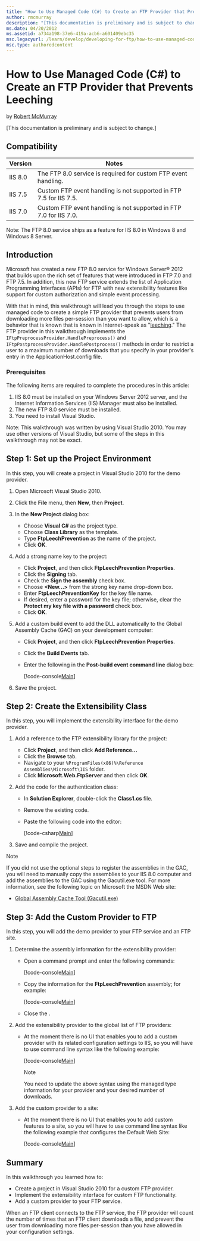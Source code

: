 ```yaml
---
title: "How to Use Managed Code (C#) to Create an FTP Provider that Prevents Leeching"
author: rmcmurray
description: "[This documentation is preliminary and is subject to change.] Compatibility Version Notes IIS 8.0 The FTP 8.0 service is required for custom FTP event handli..."
ms.date: 04/20/2012
ms.assetid: a734a198-37e6-419a-acb6-a601409ebc35
msc.legacyurl: /learn/develop/developing-for-ftp/how-to-use-managed-code-c-to-create-an-ftp-provider-that-prevents-leeching
msc.type: authoredcontent
---
```

How to Use Managed Code (C#) to Create an FTP Provider that Prevents Leeching
====================
by [Robert McMurray](https://github.com/rmcmurray)

[This documentation is preliminary and is subject to change.]

## Compatibility

| Version | Notes |
| --- | --- |
| IIS 8.0 | The FTP 8.0 service is required for custom FTP event handling. |
| IIS 7.5 | Custom FTP event handling is not supported in FTP 7.5 for IIS 7.5. |
| IIS 7.0 | Custom FTP event handling is not supported in FTP 7.0 for IIS 7.0. |

Note: The FTP 8.0 service ships as a feature for IIS 8.0 in Windows 8 and Windows 8 Server.

## Introduction

Microsoft has created a new FTP 8.0 service for Windows Server® 2012 that builds upon the rich set of features that were introduced in FTP 7.0 and FTP 7.5. In addition, this new FTP service extends the list of Application Programming Interfaces (APIs) for FTP with new extensibility features like support for custom authorization and simple event processing.

With that in mind, this walkthrough will lead you through the steps to use managed code to create a simple FTP provider that prevents users from downloading more files per-session than you want to allow, which is a behavior that is known that is known in Internet-speak as "[leeching](http://leeching.urbanup.com/392924)." The FTP provider in this walkthrough implements the `IFtpPreprocessProvider.HandlePreprocess()` and `IFtpPostprocessProvider.HandlePostprocess()` methods in order to restrict a user to a maximum number of downloads that you specify in your provider's entry in the ApplicationHost.config file.

### Prerequisites

The following items are required to complete the procedures in this article:

1. IIS 8.0 must be installed on your Windows Server 2012 server, and the Internet Information Services (IIS) Manager must also be installed.
2. The new FTP 8.0 service must be installed.
3. You need to install Visual Studio.

Note: This walkthrough was written by using Visual Studio 2010. You may use other versions of Visual Studio, but some of the steps in this walkthrough may not be exact.

<a id="01"></a>

## Step 1: Set up the Project Environment

In this step, you will create a project in Visual Studio 2010 for the demo provider.

1. Open Microsoft Visual Studio 2010.
2. Click the **File** menu, then **New**, then **Project**.
3. In the **New Project** dialog box:

    - Choose **Visual C#** as the project type.
    - Choose **Class Library** as the template.
    - Type **FtpLeechPrevention** as the name of the project.
    - Click **OK**.
4. Add a strong name key to the project:

    - Click **Project**, and then click **FtpLeechPrevention Properties**.
    - Click the **Signing** tab.
    - Check the **Sign the assembly** check box.
    - Choose **&lt;New...&gt;** from the strong key name drop-down box.
    - Enter **FtpLeechPreventionKey** for the key file name.
    - If desired, enter a password for the key file; otherwise, clear the **Protect my key file with a password** check box.
    - Click **OK**.
5. Add a custom build event to add the DLL automatically to the Global Assembly Cache (GAC) on your development computer:

    - Click **Project**, and then click **FtpLeechPrevention Properties**.
    - Click the **Build Events** tab.
    - Enter the following in the **Post-build event command line** dialog box:

        [!code-console[Main](how-to-use-managed-code-c-to-create-an-ftp-provider-that-prevents-leeching/samples/sample1.cmd)]
6. Save the project.

<a id="02"></a>

## Step 2: Create the Extensibility Class

In this step, you will implement the extensibility interface for the demo provider.

1. Add a reference to the FTP extensibility library for the project:

    - Click **Project**, and then click **Add Reference...**
    - Click the **Browse** tab.
    - Navigate to your `%ProgramFiles(x86)%\Reference Assemblies\Microsoft\IIS` folder.
    - Click **Microsoft.Web.FtpServer** and then click **OK**.
2. Add the code for the authentication class:

    - In **Solution Explorer**, double-click the **Class1.cs** file.
    - Remove the existing code.
    - Paste the following code into the editor:

        [!code-csharp[Main](how-to-use-managed-code-c-to-create-an-ftp-provider-that-prevents-leeching/samples/sample2.cs)]
3. Save and compile the project.

> [!NOTE]
> If you did not use the optional steps to register the assemblies in the GAC, you will need to manually copy the assemblies to your IIS 8.0 computer and add the assemblies to the GAC using the Gacutil.exe tool. For more information, see the following topic on Microsoft the MSDN Web site:
>
> - [Global Assembly Cache Tool (Gacutil.exe)](https://msdn.microsoft.com/library/ex0ss12c.aspx)

<a id="03"></a>

## Step 3: Add the Custom Provider to FTP

In this step, you will add the demo provider to your FTP service and an FTP site.

1. Determine the assembly information for the extensibility provider:

    - Open a command prompt and enter the following commands:

        [!code-console[Main](how-to-use-managed-code-c-to-create-an-ftp-provider-that-prevents-leeching/samples/sample3.cmd)]
    - Copy the information for the **FtpLeechPrevention** assembly; for example:

        [!code-console[Main](how-to-use-managed-code-c-to-create-an-ftp-provider-that-prevents-leeching/samples/sample4.cmd)]
    - Close the .
2. Add the extensibility provider to the global list of FTP providers:

    - At the moment there is no UI that enables you to add a custom provider with its related configuration settings to IIS, so you will have to use command line syntax like the following example:

        [!code-console[Main](how-to-use-managed-code-c-to-create-an-ftp-provider-that-prevents-leeching/samples/sample5.cmd)]

        > [!NOTE]
        > You need to update the above syntax using the managed type information for your provider and your desired number of downloads.
3. Add the custom provider to a site:

    - At the moment there is no UI that enables you to add custom features to a site, so you will have to use command line syntax like the following example that configures the Default Web Site:

        [!code-console[Main](how-to-use-managed-code-c-to-create-an-ftp-provider-that-prevents-leeching/samples/sample6.cmd)]

<a id="04"></a>

## Summary

In this walkthrough you learned how to:

- Create a project in Visual Studio 2010 for a custom FTP provider.
- Implement the extensibility interface for custom FTP functionality.
- Add a custom provider to your FTP service.

When an FTP client connects to the FTP service, the FTP provider will count the number of times that an FTP client downloads a file, and prevent the user from downloading more files per-session than you have allowed in your configuration settings.
